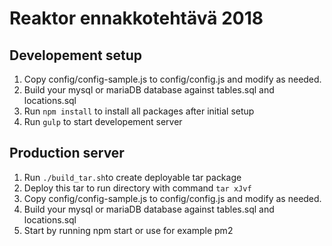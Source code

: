 # Reaktor ennakkotehtävä 2018

## Developement setup

1. Copy config/config-sample.js to config/config.js and modify as needed.
2. Build your mysql or mariaDB database against tables.sql and locations.sql
3. Run `npm install` to install all packages after initial setup
4. Run `gulp` to start developement server

## Production server

1. Run `./build_tar.sh`to create deployable tar package
2. Deploy this tar to run directory with command `tar xJvf`
3. Copy config/config-sample.js to config/config.js and modify as needed.
4. Build your mysql or mariaDB database against tables.sql and locations.sql
5. Start by running npm start or use for example pm2
